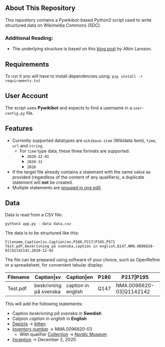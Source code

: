 ## About This Repository
This repository contains a Pywikibot-based Python3 script used to write structured data on Wikimedia Commons (SDC). 

### Additional Reading:
* The underlying structure is based on this [blog post](https://byabbe.se/2020/09/15/writing-structured-data-on-commons-with-python) by Albin Larsson.

## Requirements

To run it you will have to install dependencies using:
`pip install -r requirements.txt`

## User Account

The script uses **Pywikibot** and expects to find a username in a `user-config.py` file.

## Features
* Currently supported datatypes are `wikibase-item` (Wikidata item), `time`, `url` and `string`.
  * For `time` type data, these three formats are supported:
    * `2020-12-01`
    * `2020-12`
    * `2020`
* If the target file already contains a statement with the same value as provided (regardless of the content of any qualifiers), a duplicate statement will **not** be created.
* Multiple statements are [grouped in one edit](https://commons.wikimedia.org/w/index.php?title=File%3ATest.pdf&type=revision&diff=520547355&oldid=520541181).

## Data

Data is read from a CSV file:

````
python3 app.py --data data.csv
````

The data is to be structured like this:

````
Filename,Caption|sv,Caption|en,P180,P217|P195,P571
Test.pdf,beskrivning på svenska,caption in english,Q147,NMA.0096620-03|Q1142142,2020-12-02
````

The file can be prepared using software of your choice, such as OpenRefine or a spreadsheet, for convenient tabular display:

| Filename      |Caption\|sv            |Caption\|en       |P180 |P217\|P195              |P571      |
| --------------|-----------------------|------------------|-----|------------------------|----------|
| Test.pdf      | beskrivning på svenska|caption in english|Q147 |NMA.0096620-03\|Q1142142|2020-12-02|

This will add the following statements:
- Caption _beskrivning på svenska_ in **Swedish**
- Catpion _caption in english_ in **English**
- [Depicts](https://www.wikidata.org/wiki/Property:P180) → [kitten](https://www.wikidata.org/wiki/Q147)
- [Inventory number](https://www.wikidata.org/wiki/Property:P217) → NMA.0096620-03
  - With qualifier [Collection](https://www.wikidata.org/wiki/Property:P195) → [Nordic Museum](https://www.wikidata.org/wiki/Q1142142)
- [Inception](https://www.wikidata.org/wiki/Property:P571) → December 2, 2020
  